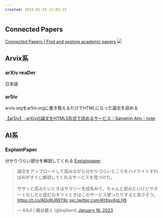 ```yaml
---
created: 2023-01-19 11:03:33
---
```

## Connected Papers
[Connected Papers | Find and explore academic papers](https://www.connectedpapers.com)
![](https://www.connectedpapers.com/img/ScienceMapping.2218dc18.png)

## Arvix系
### arXiv reaDer
日本語

### ar5iv

arxiv.orgをar5iv.orgに書き換えるだけでHTMLになった論文を読める

[【ar5iv】: arXivの論文をHTML5形式で読めるサービス｜Sangmin Ahn｜note](https://note.com/sangmin/n/n3cb4d25e002e)

## AI系

### ExplainPaper
分かりづらい部分を解説してくれる
[Explainpaper](https://www.explainpaper.com)
<blockquote class="twitter-tweet" data-partner="tweetdeck"><p lang="ja" dir="ltr">論文をアップロードして読みながら分かりづらいところをハイライトすればAIがすぐに解説してくれるサービスを見つけた。<br><br>ササッと読みたいときはサマリー生成系AIで、ちゃんと読みたいけどサポートなしだと読むのキツイときはこのサービス使ったりすると良さそう。<a href="https://t.co/ADx9U66Y8c">https://t.co/ADx9U66Y8c</a> <a href="https://t.co/KtXqvXgLH9">pic.twitter.com/KtXqvXgLH9</a></p>&mdash; KAJI | 梶谷健人 (@kajikent) <a href="https://twitter.com/kajikent/status/1615725589704609793?ref_src=twsrc%5Etfw">January 18, 2023</a></blockquote>
<script async src="https://platform.twitter.com/widgets.js" charset="utf-8"></script>
